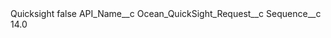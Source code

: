 <?xml version="1.0" encoding="UTF-8"?>
<CustomMetadata xmlns="http://soap.sforce.com/2006/04/metadata" xmlns:xsi="http://www.w3.org/2001/XMLSchema-instance" xmlns:xsd="http://www.w3.org/2001/XMLSchema">
    <label>Quicksight</label>
    <protected>false</protected>
    <values>
        <field>API_Name__c</field>
        <value xsi:type="xsd:string">Ocean_QuickSight_Request__c</value>
    </values>
    <values>
        <field>Sequence__c</field>
        <value xsi:type="xsd:double">14.0</value>
    </values>
</CustomMetadata>
